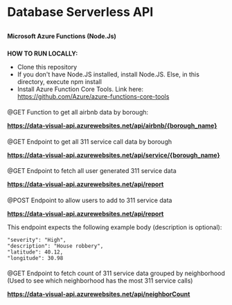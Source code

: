 # **Database Serverless API**

## 
**Microsoft Azure Functions (Node.Js)**


###
**HOW TO RUN LOCALLY:**

* Clone this repository
* If you don't have Node.JS installed, install Node.JS. Else, in this directory, execute npm install
* Install Azure Function Core Tools. Link here: https://github.com/Azure/azure-functions-core-tools


####
@GET Function to get all airbnb data by borough:

**https://data-visual-api.azurewebsites.net/api/airbnb/{borough_name}**




####
@GET Endpoint to get all 311 service call data by borough

**https://data-visual-api.azurewebsites.net/api/service/{borough_name}**




####
@GET Endpoint to fetch all user generated 311 service data

**https://data-visual-api.azurewebsites.net/api/report**




####
@POST Endpoint to allow users to add to 311 service data

**https://data-visual-api.azurewebsites.net/api/report**

This endpoint expects the following example body (description is optional): 

```
"severity": "High",
"description": "House robbery",
"latitude": 40.12,
"longitude": 30.98
```




####
@GET Endpoint to fetch count of 311 service data grouped by neighborhood (Used to see which neighborhood has the most 311 service calls)

**https://data-visual-api.azurewebsites.net/api/neighborCount**
